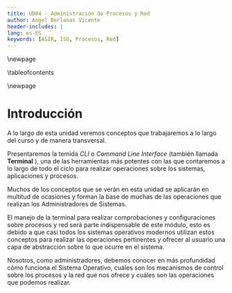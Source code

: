 ```yaml
---
title: UD04 - Administración de Procesos y Red
author: Angel Berlanas Vicente
header-includes: |
lang: es-ES
keywords: [ASIR, ISO, Procesos, Red]
---
```


\newpage

\tableofcontents

\newpage

# Introducción

A lo largo de esta unidad veremos conceptos que trabajaremos a lo largo del curso y de manera transversal.

Presentaremos la temida *CLI* o *Command Line Interface* (también llamada **Terminal** ), una de las herramientas más potentes con las que contaremos a lo largo de todo el ciclo para realizar operaciones sobre los sistemas, aplicaciones y procesos.

Muchos de los conceptos que se verán en esta unidad se aplicarán en multitud de ocasiones y forman la base de muchas de las operaciones que realizan los Administradores de Sistemas.

El manejo de la terminal para realizar comprobaciones y configuraciones sobre procesos y red será parte indispensable de este módulo, esto es debido a que casi todos los sistemas operativos modernos utilizan estos conceptos para realizar las operaciones pertinentes y ofrecer al usuario una capa de abstracción sobre lo que ocurre en el sistema.

Nosotros, como administradores, debemos conocer en más profundidad cómo funciona el Sistema Operativo, cuáles son los mecanismos de control sobre los procesos y la red que nos ofrece y cuáles son las operaciones que podemos realizar.


